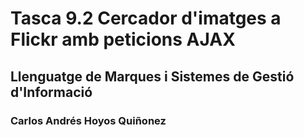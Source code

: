 # Tasca 9.2 Cercador d'imatges a Flickr amb peticions AJAX
## Llenguatge de Marques i Sistemes de Gestió d'Informació
### Carlos Andrés Hoyos Quiñonez